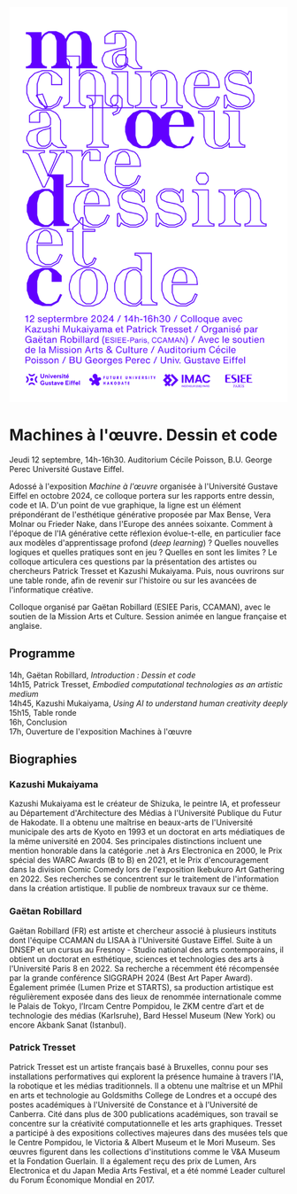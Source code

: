 ![affiche colloque "dessin et code"](medias/affiche.jpg)

# Machines à l'œuvre. Dessin et code

Jeudi 12 septembre, 14h-16h30. Auditorium Cécile Poisson, B.U. George Perec Université Gustave Eiffel.

Adossé à l'exposition *Machine à l'œuvre* organisée à l'Université Gustave Eiffel en octobre 2024, ce colloque portera sur les rapports entre dessin, code et IA. D'un point de vue graphique, la ligne est un élément prépondérant de l'esthétique générative proposée par Max Bense, Vera Molnar ou Frieder Nake, dans l'Europe des années soixante. Comment à l'époque de l'IA générative cette réflexion évolue-t-elle, en particulier face aux modèles d'apprentissage profond (*deep learning*) ? Quelles nouvelles logiques et quelles pratiques sont en jeu ? Quelles en sont les limites ? Le colloque articulera ces questions par la présentation des artistes ou chercheurs Patrick Tresset et Kazushi Mukaiyama. Puis, nous ouvrirons sur une table ronde, afin de revenir sur l'histoire ou sur les avancées de l'informatique créative.

Colloque organisé par Gaëtan Robillard (ESIEE Paris, CCAMAN), avec le soutien de la Mission Arts et Culture. Session animée en langue française et anglaise.

## Programme

14h, Gaëtan Robillard, *Introduction : Dessin et code*  
14h15, Patrick Tresset, *Embodied computational technologies as an artistic medium*  
14h45, Kazushi Mukaiyama, *Using AI to understand human creativity deeply*  
15h15, Table ronde  
16h, Conclusion  
17h, Ouverture de l'exposition Machines à l'œuvre  

## Biographies

### Kazushi Mukaiyama

Kazushi Mukaiyama est le créateur de Shizuka, le peintre IA, et professeur au Département d'Architecture des Médias à l'Université Publique du Futur de Hakodate. Il a obtenu une maîtrise en beaux-arts de l'Université municipale des arts de Kyoto en 1993 et un doctorat en arts médiatiques de la même université en 2004. Ses principales distinctions incluent une mention honorable dans la catégorie .net à Ars Electronica en 2000, le Prix spécial des WARC Awards (B to B) en 2021, et le Prix d'encouragement dans la division Comic Comedy lors de l'exposition Ikebukuro Art Gathering en 2022. Ses recherches se concentrent sur le traitement de l'information dans la création artistique. Il publie de nombreux travaux sur ce thème.

<!-- Kazushi Mukaiyama is the creator of Shizuka, the AI painter, and a Professor in the Department of Media Architecture at Future University Hakodate. He received his M.A. in Fine Arts from Kyoto City University of Arts in 1993 and earned a Ph.D. in Media Art from the Graduate School of Art at the same university in 2004. His major awards include an Honorary Mention in the .net category at Ars Electronica in 2000, the WARC Awards Special Prize (B to B) in 2021, and the Encouragement Prize in the Comic Comedy Division at the Ikebukuro Art Gathering Open Call Exhibition in 2022. His research focuses on the information processing of art creations, and he publishes works on this theme. -->

### Gaëtan Robillard

Gaëtan Robillard (FR) est artiste et chercheur associé à plusieurs instituts dont l'équipe CCAMAN du LISAA à l'Université Gustave Eiffel. Suite à un DNSEP et un cursus au Fresnoy - Studio national des arts contemporains, il obtient un doctorat en esthétique, sciences et technologies des arts à l'Université Paris 8 en 2022. Sa recherche a récemment été récompensée par la grande conférence SIGGRAPH 2024 (Best Art Paper Award). Également primée (Lumen Prize et STARTS), sa production artistique est régulièrement exposée dans des lieux de renommée internationale comme le Palais de Tokyo, l’Ircam Centre Pompidou, le ZKM centre d’art et de technologie des médias (Karlsruhe), Bard Hessel Museum (New York) ou encore Akbank Sanat (Istanbul).

<!-- Gaëtan Robillard (FR) est artiste et chercheur, actuellement post doctorant à l’Université Laval (CA), vivant et travaillant entre le Grand Paris et Montréal. Il produit un ensemble d’installations utilisant datas et médias, engagées dans la recherche en mathématique, la climatologie et les sciences cognitives. Son travail a été exposé dans des lieux tels que le Palais de Tokyo et l’Ircam Centre Pompidou (Paris), Akbank Sanat (Istanbul) et le ZKM Centre d’art et de technologie des médias (Karlsruhe). Il publie régulièrement des articles sur l’esthétique du Computer Art historique, l’éducation et les artefacts algorithmiques contemporains.

Gaëtan Robillard (FR) is an artist and a researcher, currently a postdoctoral fellow at Laval University (CA), living and working between the Greater Paris and Montreal. He produces data art and media based installations engaging with mathematical research, climatology and cognitive sciences. His work has been exhibited in venues such as Palais de Tokyo and Ircam Centre Pompidou (Paris), Pearl Art Museum (Shanghai), Akbank Sanat (Istanbul), and ZKM Center for Art and Media (Karlsruhe). In 2022, he obtained a PhD in art and technology from the University of Paris 8, and published several texts on early computer art aesthetics, education and contemporary algorithmic artifacts. -->

### Patrick Tresset

Patrick Tresset est un artiste français basé à Bruxelles, connu pour ses installations performatives qui explorent la présence humaine à travers l'IA, la robotique et les médias traditionnels. Il a obtenu une maîtrise et un MPhil en arts et technologie au Goldsmiths College de Londres et a occupé des postes académiques à l'Université de Constance et à l'Université de Canberra. Cité dans plus de 300 publications académiques, son travail se concentre sur la créativité computationnelle et les arts graphiques. Tresset a participé à des expositions collectives majeures dans des musées tels que le Centre Pompidou, le Victoria & Albert Museum et le Mori Museum. Ses œuvres figurent dans les collections d'institutions comme le V&A Museum et la Fondation Guerlain. Il a également reçu des prix de Lumen, Ars Electronica et du Japan Media Arts Festival, et a été nommé Leader culturel du Forum Économique Mondial en 2017.

<!-- 
Patrick Tresset is a French artist based in Brussels, known for his performative installations that explore human presence using AI, robotics, and traditional media. He earned a master’s and an MPhil in Arts and Technology from Goldsmiths College, London, and has held academic positions at the University of Konstanz and the University of Canberra. His work, which has been cited in over 300 academic publications, focuses on computational creativity and graphics. Tresset participated in major group shows at museums such as the Centre Pompidou, the Victoria & Albert Museum, and the Mori Museum. His works are in the collections of institutions like the V&A Museum and the Guerlain Foundation. He also has received awards from Lumen, Ars Electronica, and the Japan Media Arts Festival, and was named a World Economic Forum Cultural Leader in 2017.-->
